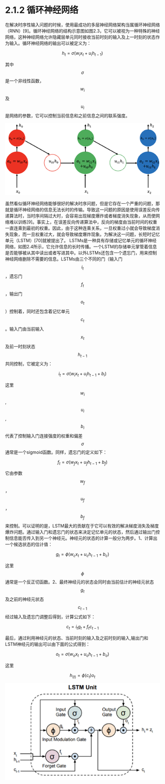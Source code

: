 # 2.1.2 循环神经网络

在解决时序性输入问题的时候，使用最成功的多层神经网络架构当属循环神经网络（RNN）\[9\]。循环神经网络的结构示意图如图2.3，它可以被视为一种特殊的神经网络，这种神经网络允许隐藏层单元同时接收当前时刻的输入及上一时刻的状态作为输入。循环神经网络的输出可以被定义为：

$$
h_{t}=\sigma\left(w_{i}x_{t}+u_{i}h_{t-1}\right)\tag {2.4}
$$

其中$$\sigma$$是一个非线性函数，$$w_{i}$$及$$u_{i}$$是网络的参数，它可以控制当前信息和之前信息之间的联系强度。

![&#x56FE;2.3 &#x6807;&#x51C6;&#x5FAA;&#x73AF;&#x795E;&#x7ECF;&#x7F51;&#x7EDC;&#x5DE5;&#x4F5C;&#x539F;&#x7406;&#x3002;](../../.gitbook/assets/rnn.png)

虽然看似循环神经网络能够很好的解决时序问题，但是它存在一个严重的问题，那就是循环神经网络的信息无法长时的传输。导致这一问题的原因是使用误差反向传递算法时，当时序间隔过大时，会容易出现梯度爆炸或者梯度消失现象，从而使网络难以训练\[9\]。事实上，在误差反向传递算法中，反向的梯度由当前时间的权重一直连乘到最初的权重。因此，由于这种连乘关系，一旦权重过小就会导致梯度消失现象，而一旦权重过大，就会导致梯度爆炸现象。为解决这一问题，长短时记忆单元（LSTM）\[70\]就被提出了。 LSTMs是一种具有存储或记忆单元的循环神经网络，如图2.4所示，它允许信息的长时传播。一个LSTM的存储单元掌管着信息是否能够被从其中读出或者写进其中。以外LSTMs还包含一个遗忘门，用来控制神经网络删除不需要的信息。LSTMs由三个不同的门（输入门$$i_{t}$$，遗忘门$$f_{t}$$，输出门$$o_{t}$$）控制着，同时还包含着记忆单元$$c_{t}$$。输入门由当前输入$$x_{t}$$及前一时刻状态$$h_{t-1}$$共同控制，它被定义为：

$$
i_{t}=\sigma\left(w_{i}x_{t}+u_{i}h_{t-1}+b_{i}\right)\tag {2.5}
$$

这里$$w_{i}$$,$$u_{i}$$,$$b_{i}$$代表了控制输入门连接强度的权重和偏差$$\sigma$$通常是一个sigmoid函数。同样，遗忘门的定义如下：

$$
f_{t}=\sigma\left(w_{f}x_{t}+u_{f}h_{t-1}+b_{f}\right)\tag {2.6}
$$

它由参数$$w_{f}$$，$$u_{f}$$，$$b_{f}$$来控制。可以证明的是，LSTM最大的贡献在于它可以有效的解决梯度消失及梯度爆炸问题。通过输入门和遗忘门的状态来决定记忆单元的状态，然后通过输出门控制信息能否传入到另一个神经元。神经元的状态的计算一般分为两步。1、计算出一个候选状态的估计值：

$$
g_{t}=\phi\left(w_{c}x_{t}+u_{c}h_{t-1}+b_{c}\right)\tag {2.7}
$$

这里$$\phi$$通常是一个反正切函数。2、最终神经元的状态会同时由当前估计的神经元状态$$g_{t}$$及之前的神经元状态$$c_{t-1}$$经过输入及遗忘门调整后得到，计算公式如下：

$$
c_{t}=i_{t}g_{t}+f_{t}c_{t-1}\tag {2.8}
$$

最后，通过利用神经元的状态、当前时刻的输入及之前时刻的输入,输出门和LSTM神经元的输出可以由下面的公式得到：

$$
o_{t}=\sigma\left(w_{o}x_{t}+u_{o}h_{t-1}+b_{o}\right)\tag {2.9}
$$

这里

$$
h_(t)=\phi\left(c_{t}\right)o_{t}\tag {2.10}
$$

![&#x56FE;2.4 LSTM&#x7ED3;&#x6784;&#x56FE;](../../.gitbook/assets/lstm.png)

